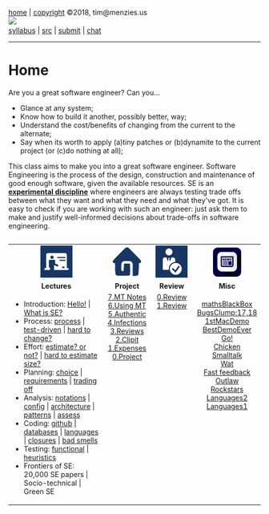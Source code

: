 [home](http://tiny.cc/seng18) |
[copyright](https://github.com/txt/seng18/blob/master/LICENSE.md) &copy;2018, tim&commat;menzies.us
<br>
[<img width=900 src="https://raw.githubusercontent.com/txt/seng18/master/img/banner.png">](http://tiny.cc/seng18)<br>
[syllabus](https://github.com/txt/seng18/blob/master/doc/syllabus.md) |
[src](https://github.com/txt/seng18/tree/master/src) |
[submit](http://tiny.cc/seng18give) |
[chat](https://seng18.slack.com/)


______



# Home

Are you a great software engineer? Can you...

- Glance at any system;
- Know how to build it another, possibly better, way;
- Understand the cost/benefits of changing from the current to the alternate;
- Say when its worth to apply (a)tiny patches or (b)dynamite to the current project (or (c)do nothing at all);

This class aims to make you into a great software engineer.
Software Engineering is the process of the
design,
construction and
maintenance of
good enough
software,
given the available resources.
SE is an <u>**experimental discipline**</u>
where engineers are always testing  trade offs between what
they want and  what they need and  what they've got. 
It is easy to check if you are working with  such an  engineer:
just ask them to 
make and
justify
well-informed decisions
about trade-offs
in software engineering.

<table width="100%" border=0 align=right>
<tr>
<td align=center><img  src="img/lectures.gif"></td>
<td align=center><img  src="img/homework.png"></td>
<td align=center><img  src="img/review.gif"></td>
<td align=center><img  src="img/news.png"></td>
</tr>
<tr>
<td align=center><b>Lectures</b></td>
<td align=center><b>Project</b>
</td><td align=center><b>Review </td>
<td align=center><b>Misc</b> </td>
</tr>
<tr>
<td valign=top  xwidth="100px">

<!-- -------------------------------- -->
<ul>
<li>
Introduction:
<a href="doc/lecture0.md">Hello!</a> 
| <a href="doc/lecture2.md">What is SE?</a>
<li>
Process:
<a href="doc/10process.md">process</a>
| <a href="doc/40tdd.md">test-driven</a>
| <a href="https://arxiv.org/abs/1609.04886">hard to change?</a>
<li>
Effort:
<a href="doc/50effort.md">estimate? or not?</a>
| <a href="https://arxiv.org/abs/1612.03240">hard to estimate size?</a>
<li>
Planning:
<a href="https://goo.gl/fxMvtz">choice</a>
| <a href="https://goo.gl/aLVvrT">requirements</a>
| <a href="img/eebm_cleaned.pdf">trading off</a><br>
<li>
Analysis:
<a href="doc/60notations.md">notations</a>
| <a href="https://arxiv.org/pdf/1701.07950.pdf">config</a>
| <a href="doc/30architectures.md">architecture</a>
| <a href="doc/35patterns.md">patterns</a>
| <a href="doc/genderMagFse16.pptx">assess</a>
<li>
Coding:
<a href="">github</a>
| <a href="doc/31sql.md">databases</a>
| <a href="">languages</a>
| <a href="doc/45closures.md">closures</a>
| <a href="https://arxiv.org/abs/1609.03614">bad smells</a>
<li>
Testing:
<a href="doc/80FunctionalTesting.pdf">functional</a>
| <a href="doc/81test.md">heuristics</a>

<li>Frontiers of SE:
20,000 SE papers
| Socio-technical
| Green SE
</ul>


<!-- -------------------------------- -->

</td><td align=center valign=top xwidth="100px">
<a href="https://goo.gl/wGmoXe">7.MT Notes</a><br>
<a href="img/usingMT.pdf">6.Using MT</a><br>
<a href="img/authentic.pdf">5.Authentic</a></br>
<a href="img/WhiteWolf.pdf">4.Infections</a><br>
<a href="img/AprilReport.pdf">3.Reviews</a><br>
<a href="https://github.com/cleebp/csc-510-group-g/blob/master/apr1/report/report.pdf">2.Clipit</a><br>
<a href="https://github.com/sandz-in/csc510_group_l/blob/master/april/Report.pdf">1.Expenses</a><br>
<a href="doc/project.md">0.Project</a>
</td>
<td align=center   valign=top xwidth="100px">
 <a href="doc/review0.md">0.Review</a>
  <a href="doc/review1.md">1.Review</a>
<td align=center valign=top  xwidth="100px">

<a href="https://docs.google.com/spreadsheets/d/1Y28RZjp7FDWu7Q7gwEhHsI-1tiRxj2xcW89_CaLU8bQ/edit?usp=sharing">mathsBlackBox</a><br>
<a href="http://tiny.cc/nsf17">BugsClump:17,18</a><br>
<a href="https://www.youtube.com/watch?v=2B-XwPjn9YY">1stMacDemo</a><br>
<a href="https://www.youtube.com/watch?v=XiJA7_Sw9aM">BestDemoEver</a><br>
<a href="https://www.youtube.com/watch?v=wwoWei-GAPo">Go!</a><br>
<a href="https://www.youtube.com/watch?v=yL_-1d9OSdk">Chicken</a><br>
<a href="https://www.youtube.com/watch?v=AuXCc7WSczM">Smalltalk</a><br>
<a href="https://www.destroyallsoftware.com/talks/wat">Wat</a><br>
<a href="https://www.youtube.com/watch?v=nIonZ6-4nuU">Fast feedback</a><br>
<a href="https://www.youtube.com/watch?v=rRbY3TMUcgQ">Outlaw</a><br>
<a href="https://www.youtube.com/watch?v=nKIu9yen5nc">Rockstars</a><br>
<a href="http://unbox.org/doc/Seven%20More%20Languages%20in%20Seven%20Weeks.pdf">Languages2</a><br>
<a href="http://unbox.org/doc/Seven%20Languages%20in%20Seven%20Weeks%20A%20Pragmatic%20Guide%20to%20Learning%20Programming%20Languages.pdf">Languages1</a>
</td>
</tr>

</table>


